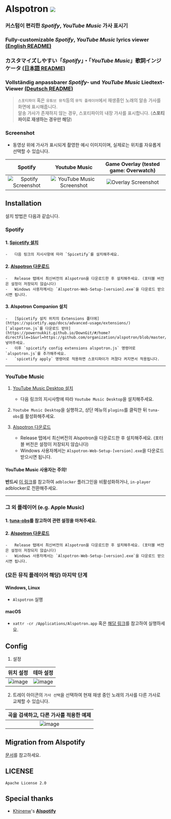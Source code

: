 # Alspotron <a href="https://github.com/organization/alspotron/releases/latest"><img src="https://img.shields.io/github/downloads/organization/alspotron/total.svg"/></a>

### 커스텀이 편리한 *Spotify*, *YouTube Music* 가사 표시기
### Fully-customizable *Spotify*, *YouTube Music* lyrics viewer [(English README)](https://github.com/organization/alspotron/blob/master/README-i18n/en.md)
### カスタマイズしやすい「*Spotify*」・「*YouTube Music*」歌詞インジケータ [(日本語 README)](https://github.com/organization/alspotron/blob/master/README-i18n/ja.md)
### Vollständig anpassbarer *Spotify-* und *YouTube Music* Liedtext-Viewer [(Deutsch README)](https://github.com/organization/alspotron/blob/master/README-i18n/de.md)


> `스포티파이` 혹은 `유튜브 뮤직`등의 `뮤직 플레이어`에서 재생중인 노래의 알송 가사를 화면에 표시해줍니다.\
> 알송 가사가 존재하지 않는 경우, 스포티파이의 내장 가사를 표시합니다. (**스포티파이로 재생하는 경우만 해당**)

### Screenshot

-   동영상 위에 가사가 표시되게 촬영한 예시 이미지이며, 실제로는 위치를 자유롭게 선택할 수 있습니다.

|                        Spotify                         |                                                        Youtube Music                                                        |                                         Game Overlay (tested game: Overwatch)                                         |
|:------------------------------------------------------:|:---------------------------------------------------------------------------------------------------------------------------:|:---------------------------------------------------------------------------------------------------------------------:|
| ![Spotify Screenshot](https://i.imgur.com/0JJMhaU.png) | ![YouTube Music Screenshot](https://github.com/organization/alspotron/assets/16558115/fc22323e-d0b2-4abc-882e-2281c13f4cf4) | ![Overlay Screenshot](https://github.com/organization/alspotron/assets/16558115/7bb95071-b8f7-45e1-af59-02e1586d5dcc) |

## Installation

설치 방법은 다음과 같습니다.

### Spotify

#### 1.  [Spicetify 설치](https://github.com/khanhas/spicetify-cli)  

    -   다음 링크의 지시사항에 따라 `Spicetify`를 설치해주세요.

#### 2.  [Alspotron 다운로드](https://github.com/organization/alspotron/releases) 

    -   Release 탭에서 최신버전의 Alspotron을 다운로드한 후 설치해주세요. (포터블 버전은 설정이 저장되지 않습니다)
    -   Windows 사용자께서는 `Alspotron-Web-Setup-[version].exe`을 다운로드 받으시면 됩니다.

#### 3.  Alspotron Companion 설치  

    -   [Spicetify 설치 위치의 Extensions 폴더에](https://spicetify.app/docs/advanced-usage/extensions/) [`alspotron.js`를 다운로드 받아](https://powernukkit.github.io/DownGit/#/home?directFile=1&url=https://github.com/organization/alspotron/blob/master/extensions/alspotron.js) 넣어주세요.
    -   이후 `spicetify config extensions alspotron.js` 명령어로 `alspotron.js`를 추가해주세요.  
    -   `spicetify apply` 명령어로 적용하면 스포티파이가 꺼졌다 켜지면서 적용됩니다.

---

### YouTube Music

1.  [YouTube Music Desktop 설치](https://github.com/th-ch/youtube-music/releases)

    -   다음 링크의 지시사항에 따라 `Youtube Music Desktop`을 설치해주세요.

2.  `Youtube Music Desktop`을 실행하고, 상단 메뉴의 `plugins`를 클릭한 뒤 `tuna-obs`를 활성화해주세요.

3.  [Alspotron 다운로드](https://github.com/organization/alspotron/releases)  

    -   Release 탭에서 최신버전의 Alspotron을 다운로드한 후 설치해주세요. (포터블 버전은 설정이 저장되지 않습니다)
    -   Windows 사용자께서는 `Alspotron-Web-Setup-[version].exe`을 다운로드 받으시면 됩니다.

#### YouTube Music 사용자는 주의!

**반드시** [이 링크](https://github.com/organization/alspotron/issues/1)를 참고하여 `adblocker` 플러그인을 비활성화하거나, `in-player` adblocker로 전환해주세요.

---

### 그 외 플레이어 (e.g. Apple Music)

#### 1.  [tuna-obs](https://github.com/univrsal/tuna)를 참고하여 관련 설정을 마쳐주세요.
#### 2.  [Alspotron 다운로드](https://github.com/organization/alspotron/releases)
    -   Release 탭에서 최신버전의 Alspotron을 다운로드한 후 설치해주세요. (포터블 버전은 설정이 저장되지 않습니다)
    -   Windows 사용자께서는 `Alspotron-Web-Setup-[version].exe`을 다운로드 받으시면 됩니다.

### (모든 뮤직 플레이어 해당) 마지막 단계

#### Windows, Linux

-   `Alspotron` 실행

#### macOS

-   `xattr -cr /Applications/Alspotron.app` 혹은 [해당 링크](https://archivers.tistory.com/74)를 참고하여 실행하세요.

## Config

1.  설정 

|                                                   위치 설정                                                  |                                                   테마 설정                                                  |
| :------------------------------------------------------------------------------------------------------: | :------------------------------------------------------------------------------------------------------: |
| ![image](https://github.com/organization/alspotron/assets/16558115/d09cc0ec-cab7-4fd4-89fe-0836699e352a) | ![image](https://github.com/organization/alspotron/assets/16558115/2e4ae98b-559e-4e8d-b3bb-f5e3081bcf88) |

2.  트레이 아이콘의 `가사 선택`을 선택하여 현재 재생 중인 노래의 가사를 다른 가사로 교체할 수 있습니다.

|                                          곡을 검색하고, 다른 가사를 적용한 예제                                          |
| :------------------------------------------------------------------------------------------------------: |
| ![image](https://github.com/organization/alspotron/assets/16558115/0315c44e-27cb-4882-a7d8-e6e91531790a) |

## Migration from Alspotify

[문서](https://github.com/organization/alspotron/blob/master/MIGRATION_FROM_ALSPOTIFY.md)를 참고하세요.

## LICENSE

`Apache License 2.0`

## Special thanks

-   [Khinenw](https://github.com/HelloWorld017)'s **[Alspotify](https://github.com/HelloWorld017/alspotify)**
